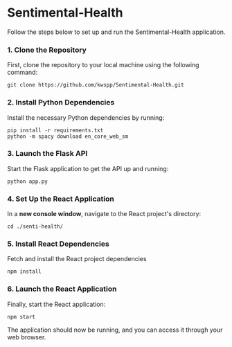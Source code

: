 # Sentimental-Health

Follow the steps below to set up and run the Sentimental-Health application.

### 1. Clone the Repository

First, clone the repository to your local machine using the following command:

```console
git clone https://github.com/kwspp/Sentimental-Health.git
```

### 2. Install Python Dependencies
Install the necessary Python dependencies by running:
```
pip install -r requirements.txt
python -m spacy download en_core_web_sm
```

### 3. Launch the Flask API
Start the Flask application to get the API up and running:
```
python app.py
```

### 4. Set Up the React Application
In a **new console window**, navigate to the React project's directory:
```
cd ./senti-health/
```

### 5. Install React Dependencies
Fetch and install the React project dependencies
```
npm install
```

### 6. Launch the React Application
Finally, start the React application:
```
npm start
```
The application should now be running, and you can access it through your web browser.





